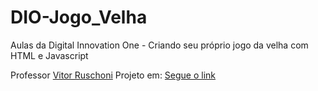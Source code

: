 # DIO-Jogo_Velha
 Aulas da Digital Innovation One - Criando seu próprio jogo da velha com HTML e Javascript
 
 
 Professor <a href="https://github.com/ruschoni02">Vitor Ruschoni</a>
 Projeto em: <a href="https://github.com/ruschoni02/jogo-da-velha">Segue o link </a>
